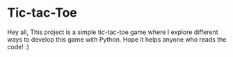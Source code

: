 # Tic-tac-Toe
Hey all,
This project is a simple tic-tac-toe game where I explore different ways to develop this game with Python.
Hope it helps anyone who reads the code! :)
